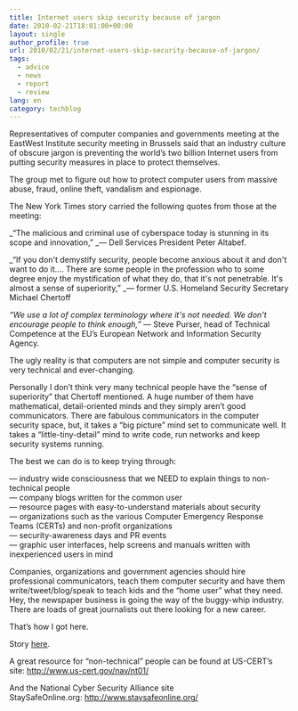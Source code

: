 ```yaml
---
title: Internet users skip security because of jargon
date: 2010-02-21T18:01:00+00:00
layout: single
author_profile: true
url: 2010/02/21/internet-users-skip-security-because-of-jargon/
tags:
  - advice
  - news
  - report
  - review
lang: en
category: techblog
---
```

Representatives of computer companies and governments meeting at the EastWest Institute security meeting in Brussels said that an industry culture of obscure jargon is preventing the world’s two billion Internet users from putting security measures in place to protect themselves.

The group met to figure out how to protect computer users from massive abuse, fraud, online theft, vandalism and espionage.

The New York Times story carried the following quotes from those at the meeting:

_“The malicious and criminal use of cyberspace today is stunning in its scope and innovation,” _&#8212; Dell Services President Peter Altabef.

_“If you don't demystify security, people become anxious about it and don't want to do it…. There are some people in the profession who to some degree enjoy the mystification of what they do, that it's not penetrable. It's almost a sense of superiority,” _&#8212; former U.S. Homeland Security Secretary Michael Chertoff

_“We use a lot of complex terminology where it's not needed. We don't encourage people to think enough,”_ &#8212; Steve Purser, head of Technical Competence at the EU’s European Network and Information Security Agency.

The ugly reality is that computers are not simple and computer security is very technical and ever-changing.

Personally I don’t think very many technical people have the “sense of superiority” that Chertoff mentioned. A huge number of them have mathematical, detail-oriented minds and they simply aren’t good communicators. There are fabulous communicators in the computer security space, but, it takes a “big picture” mind set to communicate well. It takes a “little-tiny-detail” mind to write code, run networks and keep security systems running.

The best we can do is to keep trying through:

&#8212; industry wide consciousness that we NEED to explain things to non-technical people  
&#8212; company blogs written for the common user  
&#8212; resource pages with easy-to-understand materials about security  
&#8212; organizations such as the various Computer Emergency Response Teams (CERTs) and non-profit organizations  
&#8212; security-awareness days and PR events  
&#8212; graphic user interfaces, help screens and manuals written with inexperienced users in mind

Companies, organizations and government agencies should hire professional communicators, teach them computer security and have them write/tweet/blog/speak to teach kids and the “home user” what they need. Hey, the newspaper business is going the way of the buggy-whip industry. There are loads of great journalists out there looking for a new career.

That’s how I got here.

Story <a href="http://www.nytimes.com/reuters/2010/02/19/technology/tech-us-security-cyberspace.html?_r=1&#038;scp=5&#038;sq=computer&#038;st=cse" target="_blank">here</a>.

A great resource for “non-technical” people can be found at US-CERT’s site: <a href="http://www.us-cert.gov/nav/nt01/" target="_blank">http://www.us-cert.gov/nav/nt01/</a>

And the National Cyber Security Alliance site StaySafeOnline.org: <a href="http://www.staysafeonline.org/" target="_blank">http://www.staysafeonline.org/</a>
